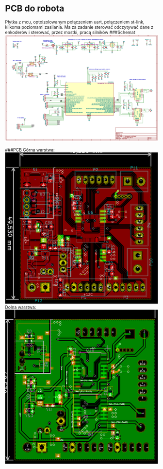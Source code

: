 # PCB do robota
Płytka z mcu, optoizolowanym połączeniem uart, połączeniem st-link, kilkoma poziomami zasilania. Ma za zadanie sterować odczytywać dane z enkoderów i sterować, przez mostki, pracą silników
###Schemat
![schemat.png](https://github.com/kristophertab/pcb_robot/blob/master/schemat-pcb1.png)

###PCB
Górna warstwa:
![gora.png](https://github.com/kristophertab/pcb_robot/blob/master/18217320_1265762953521983_7491892_n.png)
Dolna warstwa:
![dol.png](https://github.com/kristophertab/pcb_robot/blob/master/18191338_1265763746855237_752467456_n.png)
